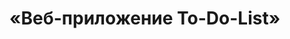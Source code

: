# «Веб-приложение To-Do-List»

<!-- В качестве логина используется уникальный набор символов, содержащий только английские буквы, знак нижнего подчеркивания (_) и цифры (первый символ не может быть цифрой) -->
<!-- Пароль не менее 8 символов -->

<!-- React + Vite + Express + PostgreSQL + Sequelize + nodemon + dotenv + Chakra UI + react-router-dom + Framer Motion + AutoAnimate -->

<!-- TODO: 404 -->
<!-- TODO: Guards (разделение ролей) -->
<!-- TODO: адаптив -->
<!-- TODO: тесты (unit,e2e) -->
<!-- TODO: тесты (производительность, валидность верстки) -->
<!-- TODO: редирект с "/auth" на "/auth/login" -->